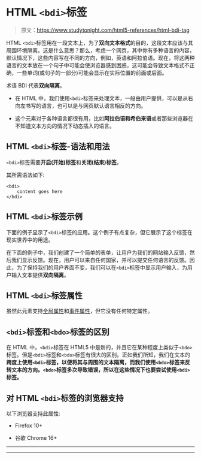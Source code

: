 # HTML `<bdi>`标签

> 原文：<https://www.studytonight.com/html5-references/html-bdi-tag>

HTML `<bdi>`标签用在一段文本上，为了**双向文本格式**的目的，这段文本应该与其周围环境隔离。这是什么意思？那么，考虑一个网页，其中你有多种语言的内容，默认情况下，这些内容写在不同的方向，例如，英语和阿拉伯语。现在，将这两种语言的文本放在一个句子中可能会使浏览器感到困惑，这可能会导致文本格式不正确，一些单词(或句子的一部分)可能会显示在实际位置的前面或后面。

术语 BDI 代表**双向隔离**。

*   在 HTML 中，我们使用`<bdi>`标签来处理文本，一般由用户提供，可以是从右向左书写的语言，也可以是与网页默认语言相反的方向。

*   这个元素对于各种语言都很有用，比如**阿拉伯语和希伯来语**或者那些浏览器在不知道文本方向的情况下动态插入的语言。

## HTML `<bdi>`标签-语法和用法

`<bdi>`标签需要**开启(开始)标签**和**关闭(结束)标签**。

其所需语法如下:

```
<bdi>
    content goes here
</bdi>
```

## HTML `<bdi>`标签示例

下面的例子显示了`<bdi>`标签的应用。这个例子有点复杂，但它展示了这个标签在现实世界中的用途。

在下面的例子中，我们创建了一个简单的表单，让用户为我们的网站输入反馈，然后我们显示反馈。现在，用户可以来自任何国家，并可以提交任何语言的反馈。因此，为了保持我们的用户界面不变，我们可以在`<bdi>`标签中显示用户输入，为用户输入文本提供**双向隔离**。

## HTML `<bdi>`标签属性

虽然此元素支持[全局属性](https://www.studytonight.com/html5-references/html-global-attributes)和[事件属性](https://www.studytonight.com/html5-references/html-event-attributes)，但它没有任何特定属性。

## `<bdi>`标签和`<bdo>`标签的区别

在 HTML 中，`<bdi>`标签在 HTML5 中是新的，并且它在某种程度上类似于`<bdo>`标签。但是`<bdi>`标签和`<bdo>`标签有很大的区别。正如我们所知，我们在文本的**跨度上使用`<bdi>`标签，以便将其与周围的文本隔离，而我们使用`<bdo>`标签来反转文本的方向。`<bdo>`标签多次导致错误，所以在这些情况下也要尝试使用`<bdi>`标签。**

## 对 HTML `<bdi>`标签的浏览器支持

以下浏览器支持此属性:

*   Firefox 10+

*   谷歌 Chrome 16+

* * *

* * *